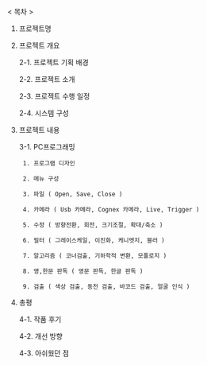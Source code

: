 < 목차 >

1. 프로젝트명

2. 프로젝트 개요
   
     2-1. 프로젝트 기획 배경

     2-2. 프로젝트 소개

     2-3. 프로젝트 수행 일정

     2-4. 시스템 구성

3. 프로젝트 내용

   3-1. PC프로그래밍
   
        1. 프로그램 디자인
        
        2. 메뉴 구성
        
        3. 파일 ( Open, Save, Close )
        
        4. 카메라 ( Usb 카메라, Cognex 카메라, Live, Trigger )
        
        5. 수정 ( 방향전환, 회전, 크기조절, 확대/축소 )
        
        6. 필터 ( 그레이스케일, 이진화, 케니엣지, 블러 )
        
        7. 알고리즘 ( 코너검출, 기하학적 변환, 모폴로지 )
        
        8. 영,한문 판독 ( 영문 판독, 한글 판독 )
        
        9. 검출 ( 색상 검출, 동전 검출, 바코드 검출, 얼굴 인식 )


4. 총평

     4-1. 작품 후기

     4-2. 개선 방향

     4-3. 아쉬웠던 점
